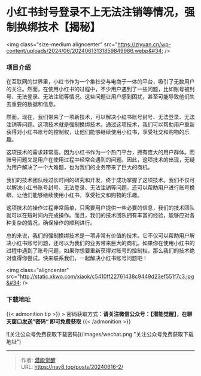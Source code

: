 # 小红书封号登录不上无法注销等情况，强制换绑技术【揭秘】


&lt;img class=&#34;size-medium aligncenter&#34; src=&#34;https://ziyuan.cn/wp-content/uploads/2024/06/20240613131859849986.webp&#34;  /&gt;

###  项目介绍

在互联网的世界里，小红书作为一个集社交与电商于一体的平台，吸引了无数用户的关注。然而，在使用小红书的过程中，不少用户遇到了一些问题，比如账号被封号、无法登录、无法注销等情况。这些问题让用户感到困扰，甚至可能导致他们失去重要的数据和信息。

然而，现在，我们带来了一项新技术，可以解决小红书账号封号、无法登录、无法注销等问题。这项技术就是强制换绑技术。通过这项技术，我们可以帮助用户重新获得对小红书账号的控制权，让他们能够继续使用小红书，享受社交和购物的乐趣。

这项技术的需求非常高。因为小红书作为一个热门平台，拥有庞大的用户群体。而账号问题又是用户在使用过程中经常会遇到的问题。因此，这项技术的出现，无疑为用户解决了一个大难题，也为我们的业务带来了巨大的商机。

我们的技术团队经过长时间的研究和开发，终于成功掌握了这项技术。我们不仅可以解决小红书账号封号、无法登录、无法注销等问题，还可以帮助用户进行账号换绑，让他们能够继续使用小红书，享受社交和购物的乐趣。

这项技术的操作过程非常简单，只需要用户提供一些必要的信息，我们的技术团队就可以在短时间内完成操作。而且，我们的技术团队拥有丰富的经验，能够应对各种复杂的情况，确保操作的顺利进行。

总的来说，我们的强制换绑技术是一项非常有价值的技术。它不仅可以帮助用户解决小红书账号问题，还可以为我们的业务带来巨大的商机。如果你在使用小红书的过程中遇到了账号问题，如果你想要重新获得对账号的控制权，那么我们的技术绝对值得你尝试。快来联系我们，一起解决小红书账号问题吧！

&lt;img class=&#34;aligncenter&#34; src=&#34;http://static.xkwo.com/xiaok/c5410ff22761438c9449d23ef551f7c3.jpg&#34; /&gt;

### 下载地址




{{&lt; admonition tip &gt;}}
&gt; 密码获取方式：**请关注微信公众号：【潜能觉醒】，在聊天窗口发送”密码“ 即可免费获取**
{{&lt; /admonition &gt;}}


![关注公众号免费获取下载密码](/images/wechat.png &#34;关注公众号免费获取下载地址&#34;)

---

> 作者: [潜能觉醒](https://nav8.top)  
> URL: https://nav8.top/posts/20240616-2/  

